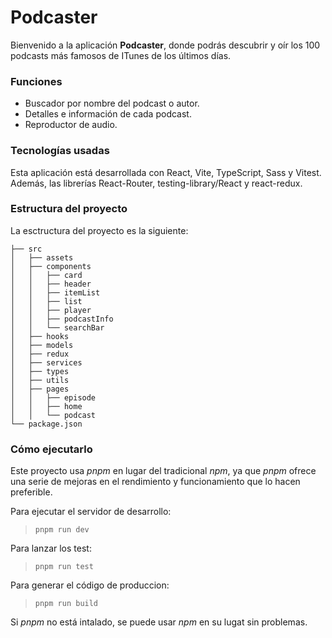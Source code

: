 # Podcaster
Bienvenido a la aplicación **Podcaster**, donde podrás descubrir y oír los 100 podcasts más famosos de ITunes de los últimos días.

### Funciones
- Buscador por nombre del podcast o autor.
- Detalles e información de cada podcast.
- Reproductor de audio.

### Tecnologías usadas
Esta aplicación está desarrollada con React, Vite, TypeScript, Sass y Vitest. Además, las librerías React-Router, testing-library/React y react-redux.

### Estructura del proyecto
La esctructura del proyecto es la siguiente:

```
├── src
│   ├── assets
│   ├── components
│   │   ├── card
│   │   ├── header
│   │   ├── itemList
│   │   ├── list
│   │   ├── player
│   │   ├── podcastInfo
│   │   └── searchBar
│   ├── hooks
│   ├── models
│   ├── redux
│   ├── services
│   ├── types  
│   ├── utils
│   ├── pages
│   │   ├── episode
│   │   ├── home
│   │   └── podcast
└── package.json
```

### Cómo ejecutarlo
Este proyecto usa _pnpm_ en lugar del tradicional _npm_, ya que _pnpm_ ofrece una serie de mejoras en el rendimiento y funcionamiento que lo hacen preferible.

Para ejecutar el servidor de desarrollo:
> `pnpm run dev`

Para lanzar los test:
> `pnpm run test`

Para generar el código de produccion:
> `pnpm run build`

Si _pnpm_ no está intalado, se puede usar _npm_ en su lugat sin problemas.

